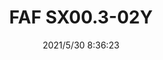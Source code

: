 ﻿---
layout: post 
title: FAF SX00.3-02Y
tags: FAF
categories: wire-harness
overview: 
series: 
part_number: 0509-1
thumb_img: 
small_img: static/202105/509-20210530.jpg
date: 2021/5/30 8:36:23
---



